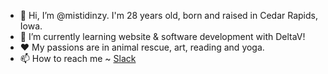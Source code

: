 - 👋 Hi, I’m @mistidinzy. I'm 28 years old, born and raised in Cedar Rapids, Iowa. 
- 🌱 I’m currently learning website & software development with DeltaV!
- ❤️ My passions are in animal rescue, art, reading and yoga.
- 📫 How to reach me ~ [Slack](https://deltavcode.slack.com/team/U026N9LLC2U) 
